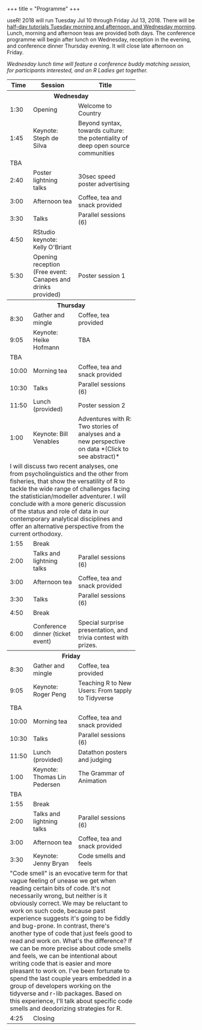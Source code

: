 +++
title = "Programme"
+++

useR! 2018 will run Tuesday Jul 10 through Friday Jul 13, 2018. There will be [half-day tutorials Tuesday morning and afternoon, and Wednesday morning](https://user2018.r-project.org/tutorials/). Lunch, morning and afternoon teas are provided both days. The conference programme will begin after lunch on Wednesday, reception in the evening, and conference dinner Thursday evening. It will close late afternoon on Friday.

*Wednesday lunch time will feature a conference buddy matching session, for participants interested, and an R Ladies get together.* 

<table id="reg-sum">
  <col width="60">
  <col width="120">
  <col width="160">
  <th>Time</th>
  <th>Session</th>
  <th>Title</th>
  <tr><th colspan="4">Wednesday </th></tr>
  <tr>
  <td> 1:30 </td> <td> Opening </td> <td> Welcome to Country </td>
  </tr>
  <tr class="clickable" data-toggle="collapse" id="1" data-target=".1collapsed">
  <td> 1:45 </td> <td> Keynote: Steph de Silva </td> <td> Beyond syntax, towards culture: the potentiality of deep open source communities </td>
  </tr>
  <tr class="collapse out budgets 1collapsed">
    <td colspan="3">
		TBA
  </tr>
 <tr>
  <td> 2:40 </td> <td> Poster lightning talks </td> <td> 30sec speed poster advertising </td>
  </tr>
  <tr>
  <td> 3:00 </td> <td> Afternoon tea </td> <td> Coffee, tea and snack provided </td>
  </tr>
 <tr>
  <td> 3:30 </td> <td> Talks </td> <td> Parallel sessions (6)  </td>
  </tr>
  <tr>
  <td> 4:50 </td> <td> RStudio keynote: Kelly O'Briant </td> <td> </td>
  </tr>
<tr>
  <td> 5:30 </td> <td> Opening reception (Free event: Canapes and drinks provided) </td> <td> Poster session 1 </td>
  </tr>
  <tr><th colspan="4">Thursday </th></tr>
  <tr>
  <td> 8:30 </td> <td> Gather and mingle </td> <td> Coffee, tea provided </td>
  </tr>
  <tr class="clickable" data-toggle="collapse" id="2" data-target=".2collapsed">
  <td> 9:05 </td> <td> Keynote: Heike Hofmann </td> <td> TBA </td>
  </tr>
  <tr class="collapse out budgets 2collapsed">
    <td colspan="3">
		TBA
  </tr>
 <tr>
  <td> 10:00 </td> <td> Morning tea </td> <td> Coffee, tea and snack provided </td>
  </tr>
   <tr>
  <td> 10:30 </td> <td> Talks </td> <td> Parallel sessions (6) </td>
  </tr>
  <tr>
  <td> 11:50 </td> <td> Lunch (provided) </td> <td> Poster session 2 </td>
  </tr>
  <tr class="clickable" data-toggle="collapse" id="3" data-target=".3collapsed">
  <td> 1:00 </td> <td> Keynote: Bill Venables </td> <td>  Adventures with R: Two stories of analyses and a new perspective on data *(Click to see abstract)*</td>
  </tr>
  <tr class="collapse out budgets 3collapsed">
    <td colspan="3">
		I will discuss two recent analyses, one from psycholinguistics and the other from fisheries, that show the versatility of R to tackle the wide range of  challenges facing the statistician/modeller adventurer.  I will conclude with a more generic discussion of the status and role of data in our contemporary  analytical disciplines and offer an alternative perspective from the current orthodoxy.
  </tr>
 <tr>
  <td> 1:55 </td> <td> Break </td> <td> </td>
  </tr>
  <tr>
  <td> 2:00 </td> <td> Talks and lightning talks </td> <td> Parallel sessions (6) </td>
  </tr>
  <tr>
  <td> 3:00 </td> <td> Afternoon tea </td> <td> Coffee, tea and snack provided </td>
  </tr>
  <tr>
  <td> 3:30 </td> <td> Talks </td> <td> Parallel sessions (6) </td>
  </tr>
 <tr>
  <td> 4:50 </td> <td> Break </td> <td> </td>
  </tr>
<tr>
  <td> 6:00 </td> <td> Conference dinner (ticket event) </td> <td> Special surprise presentation, and trivia contest with prizes. </td>
  </tr>
 <tr><th colspan="4">Friday </th></tr>
  <tr>
  <td> 8:30 </td> <td> Gather and mingle </td> <td> Coffee, tea provided </td>
  </tr>
  <tr class="clickable" data-toggle="collapse" id="4" data-target=".4collapsed">
  <td> 9:05 </td> <td> Keynote: Roger Peng </td> <td> Teaching R to New Users: From tapply to Tidyverse </td>
  </tr>
  <tr class="collapse out budgets 4collapsed">
    <td colspan="3">
		TBA
  </tr>
 <tr>
  <td> 10:00 </td> <td> Morning tea </td> <td> Coffee, tea and snack provided </td>
  </tr>
   <tr>
  <td> 10:30 </td> <td> Talks </td> <td> Parallel sessions (6) </td>
  </tr>
  <tr>
  <td> 11:50 </td> <td> Lunch  (provided) </td> <td> Datathon posters and judging   </td>
  </tr>
  <tr class="clickable" data-toggle="collapse" id="5" data-target=".5collapsed">
  <td> 1:00 </td> <td> Keynote: Thomas Lin Pedersen </td> <td>  The Grammar of Animation </td>
  </tr>
  <tr class="collapse out budgets 5collapsed">
    <td colspan="3">
		TBA
  </tr>
 <tr>
  <td> 1:55 </td> <td> Break </td> <td> </td>
  </tr>
  <tr>
  <td> 2:00 </td> <td> Talks and lightning talks </td> <td> Parallel sessions (6) </td>
  </tr>
  <tr>
  <td> 3:00 </td> <td> Afternoon tea </td> <td> Coffee, tea and snack provided </td>
  </tr>
  <tr class="clickable" data-toggle="collapse" id="6" data-target=".6collapsed">
  <td> 3:30 </td> <td> Keynote: Jenny Bryan </td> <td> Code smells and feels </td>
  </tr>
  <tr class="collapse out budgets 6collapsed">
    <td colspan="3">
		"Code smell" is an evocative term for that vague feeling of unease we get when reading certain bits of code. It's not necessarily wrong, but neither is it obviously correct. We may be reluctant to work on such code, because past experience suggests it's going to be fiddly and bug-prone. In contrast, there's another type of code that just feels good to read and work on. What's the difference? If we can be more precise about code smells and feels, we can be intentional about writing code that is easier and more pleasant to work on. I've been fortunate to spend the last couple years embedded in a group of developers working on the tidyverse and r-lib packages. Based on this experience, I'll talk about specific code smells and deodorizing strategies for R.
  </tr>
 <tr>
  <td> 4:25 </td> <td> Closing </td> <td> </td>
  </tr>
</table>

<br>
